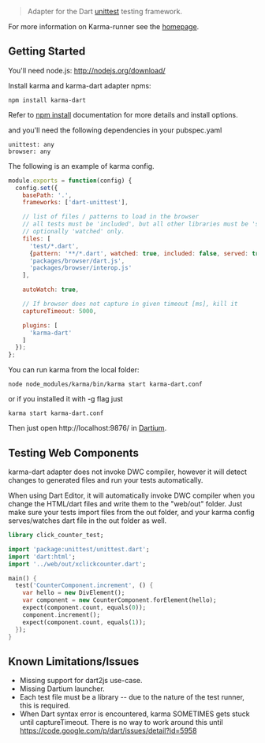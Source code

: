 > Adapter for the Dart [unittest] testing framework.

For more information on Karma-runner see the [homepage].

## Getting Started

You'll need node.js: http://nodejs.org/download/

Install karma and karma-dart adapter npms:

    npm install karma-dart

Refer to [npm install] documentation for more details and install options.

and you'll need the following dependencies in your pubspec.yaml

    unittest: any
    browser: any

The following is an example of karma config.

```javascript
module.exports = function(config) {
  config.set({
    basePath: '.',
    frameworks: ['dart-unittest'],

    // list of files / patterns to load in the browser
    // all tests must be 'included', but all other libraries must be 'served' and
    // optionally 'watched' only.
    files: [
      'test/*.dart',
      {pattern: '**/*.dart', watched: true, included: false, served: true},
      'packages/browser/dart.js',
      'packages/browser/interop.js'
    ],

    autoWatch: true,

    // If browser does not capture in given timeout [ms], kill it
    captureTimeout: 5000,

    plugins: [
      'karma-dart'
    ]
  });
};
```

You can run karma from the local folder:

    node node_modules/karma/bin/karma start karma-dart.conf

or if you installed it with -g flag just

    karma start karma-dart.conf

Then just open http://localhost:9876/ in [Dartium].

## Testing Web Components

karma-dart adapter does not invoke DWC compiler, however it will detect changes
to generated files and run your tests automatically.

When using Dart Editor, it will automatically invoke DWC compiler when you change
the HTML/dart files and write them to the "web/out" folder. Just make sure your
tests import files from the out folder, and your karma config serves/watches dart
file in the out folder as well.

```dart
library click_counter_test;

import 'package:unittest/unittest.dart';
import 'dart:html';
import '../web/out/xclickcounter.dart';

main() {
  test('CounterComponent.increment', () {
    var hello = new DivElement();
    var component = new CounterComponent.forElement(hello);
    expect(component.count, equals(0));
    component.increment();
    expect(component.count, equals(1));
  });
}
```


## Known Limitations/Issues

* Missing support for dart2js use-case.
* Missing Dartium launcher.
* Each test file must be a library -- due to the nature of the test runner, this is required.
* When Dart syntax error is encountered, karma SOMETIMES gets stuck until captureTimeout. There is no way to work around this until https://code.google.com/p/dart/issues/detail?id=5958


[homepage]: https://github.com/karma-runner
[unittest]: http://api.dartlang.org/docs/releases/latest/unittest.html
[npm install]: https://npmjs.org/doc/install.html
[Dartium]: http://www.dartlang.org/dartium/
